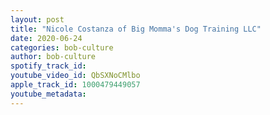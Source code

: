 ```yaml
---
layout: post
title: "Nicole Costanza of Big Momma's Dog Training LLC"
date: 2020-06-24
categories: bob-culture
author: bob-culture
spotify_track_id: 
youtube_video_id: QbSXNoCMlbo
apple_track_id: 1000479449057
youtube_metadata: 
---
```

